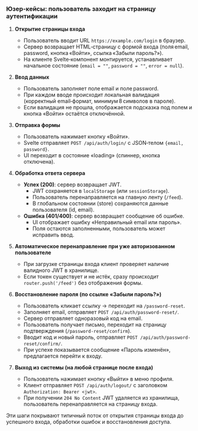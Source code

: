 ### Юзер‑кейсы: пользователь заходит на страницу аутентификации

1. **Открытие страницы входа**  
   - Пользователь вводит URL `https://example.com/login` в браузер.  
   - Сервер возвращает HTML‑страницу с формой входа (поля email, password, кнопка «Войти», ссылка «Забыли пароль?»).  
   - На клиенте Svelte‑компонент монтируется, устанавливает начальное состояние (`email = ""`, `password = ""`, `error = null`).

2. **Ввод данных**  
   - Пользователь заполняет поле email и поле password.  
   - При каждом вводе происходит локальная валидация (корректный email‑формат, минимум 8 символов в пароле).  
   - Если валидация не прошла, отображается подсказка под полем и кнопка «Войти» остаётся отключённой.

3. **Отправка формы**  
   - Пользователь нажимает кнопку «Войти».  
   - Svelte отправляет `POST /api/auth/login/` с JSON‑телом `{email, password}`.  
   - UI переходит в состояние «loading» (спиннер, кнопка отключена).

4. **Обработка ответа сервера**  
   - **Успех (200)**: сервер возвращает JWT.  
     - JWT сохраняется в `localStorage` (или `sessionStorage`).  
     - Пользователь перенаправляется на главную ленту (`/feed`).  
     - В глобальном состоянии (store) сохраняются данные пользователя (id, email).  
   - **Ошибка (401/400)**: сервер возвращает сообщение об ошибке.  
     - UI отображает ошибку «Неправильный email или пароль».  
     - Поля остаются заполненными, пользователь может исправить ввод.

5. **Автоматическое перенаправление при уже авторизованном пользователе**  
   - При загрузке страницы входа клиент проверяет наличие валидного JWT в хранилище.  
   - Если токен существует и не истёк, сразу происходит `router.push('/feed')` без отображения формы.

6. **Восстановление пароля (по ссылке «Забыли пароль?»)**  
   - Пользователь кликает ссылку → переходит на `/password-reset`.  
   - Заполняет email, отправляет `POST /api/auth/password-reset/`.  
   - Сервер отправляет одноразовый код на email.  
   - Пользователь получает письмо, переходит на страницу подтверждения (`/password-reset/confirm`).  
   - Вводит код и новый пароль, отправляет `POST /api/auth/password-reset/confirm/`.  
   - При успехе показывается сообщение «Пароль изменён», предлагается перейти к входу.

7. **Выход из системы (на любой странице после входа)**  
   - Пользователь нажимает кнопку «Выйти» в меню профиля.  
   - Клиент отправляет `POST /api/auth/logout/` с заголовком `Authorization: Bearer <jwt>`.  
   - При получении `204 No Content` JWT удаляется из хранилища, пользователь перенаправляется на страницу входа.  

Эти шаги покрывают типичный поток от открытия страницы входа до успешного входа, обработки ошибок и восстановления доступа.